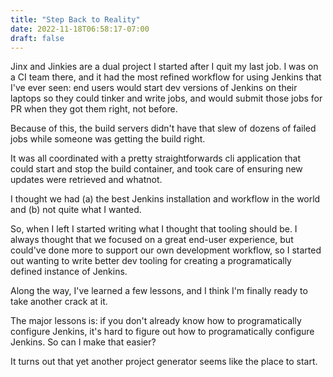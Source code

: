 ```yaml
---
title: "Step Back to Reality"
date: 2022-11-18T06:58:17-07:00
draft: false
---
```


Jinx and Jinkies are a dual project I started after I quit my last job. I was on a CI team there, and it had the most refined
workflow for using Jenkins that I've ever seen: end users would start dev versions of Jenkins on their laptops so they
could tinker and write jobs, and would submit those jobs for PR when they got them right, not before.

Because of this, the build servers didn't have that slew of dozens of failed jobs while someone was getting the build right.

It was all coordinated with a pretty straightforwards cli application that could start and stop the build container, and 
took care of ensuring new updates were retrieved and whatnot.

I thought we had (a) the best Jenkins installation and workflow in the world and (b) not quite what I wanted.

So, when I left I started writing what I thought that tooling should be. I always thought that we focused on a great
end-user experience, but could've done more to support our own development workflow, so I started out wanting to write
better dev tooling for creating a programatically defined instance of Jenkins.

Along the way, I've learned a few lessons, and I think I'm finally ready to take another crack at it.

The major lessons is: if you don't already know how to programatically configure Jenkins, it's hard to figure
out how to programatically configure Jenkins. So can I make that easier?

It turns out that yet another project generator seems like the place to start.
